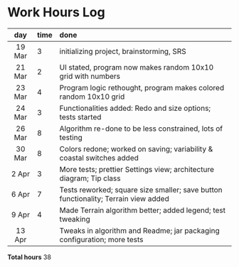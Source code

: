 # Work Hours Log

| day | time | done  |
| :----:|:-----| :-----|
| 19 Mar | 3 | initializing project, brainstorming, SRS |
| 21 Mar | 2 | UI stated, program now makes random 10x10 grid with numbers |
| 23 Mar | 4 | Program logic rethought, program makes colored random 10x10 grid |
| 24 Mar | 3 | Functionalities added: Redo and size options; tests started |
| 26 Mar | 8 | Algorithm re-done to be less constrained, lots of testing |
| 30 Mar | 8 | Colors redone; worked on saving; variability & coastal switches added |
| 2 Apr | 3 | More tests; prettier Settings view; architecture diagram; Tip class |
| 6 Apr | 7 | Tests reworked; square size smaller; save button functionality; Terrain view added |
| 9 Apr | 4 | Made Terrain algorithm better; added legend; test tweaking |
| 13 Apr |  | Tweaks in algorithm and Readme; jar packaging configuration; more tests |

**Total hours** 38